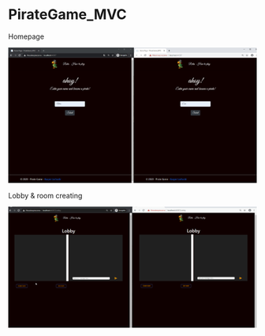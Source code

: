 # PirateGame_MVC
<p>Homepage</p>
 <img src="homepage.jpg" alt="homepage"> 
<br/>
<p> Lobby & room creating </p>
<img src="Lobby&room.gif" alt="Lobby and room example">